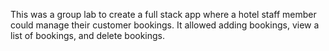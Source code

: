 This was a group lab to create a full stack app where a hotel staff member could manage their customer bookings. It allowed adding bookings, view a list of bookings, and delete bookings. 
